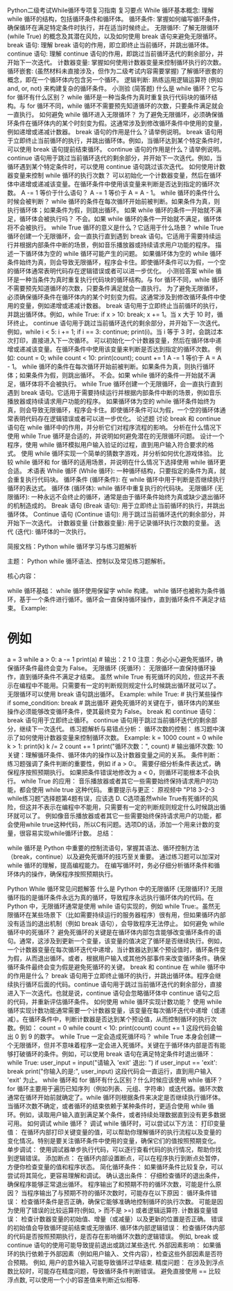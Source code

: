 Python二级考试While循环专项复习指南
复习要点
While 循环基本概念: 理解 while 循环的结构，包括循环条件和循环体。
循环条件: 掌握如何编写循环条件，确保循环在满足特定条件时执行，并在适当时候终止。
无限循环: 了解无限循环 (while True) 的概念及其潜在风险，以及如何使用 break 语句来避免无限循环。
break 语句: 理解 break 语句的作用，即立即终止当前循环，并跳出循环体。
continue 语句: 理解 continue 语句的作用，即跳过当前循环迭代的剩余部分，并开始下一次迭代。
计数器变量: 掌握如何使用计数器变量来控制循环执行的次数。
循环嵌套: (虽然材料未直接涉及，但作为二级考试内容需要掌握) 了解循环嵌套的概念，即在一个循环体内包含另一个循环。
逻辑判断: 熟练运用逻辑运算符 (例如 and, or, not) 来构建复杂的循环条件。
小测验 (简答题)
什么是 while 循环？它与 for 循环有什么区别？ while 循环是一种当条件为真时重复执行代码块的循环结构。与 for 循环不同，while 循环不需要预先知道循环的次数，只要条件满足就会一直执行。
如何避免 while 循环进入无限循环？ 为了避免无限循环，必须确保循环条件在循环体内的某个时刻变为假。这通常涉及到修改循环条件中使用的变量，例如递增或递减计数器。
break 语句的作用是什么？请举例说明。 break 语句用于立即终止当前循环的执行，并跳出循环体。例如，当循环达到某个特定条件时，可以使用 break 语句提前结束循环。
continue 语句的作用是什么？请举例说明。 continue 语句用于跳过当前循环迭代的剩余部分，并开始下一次迭代。例如，当循环遇到某个特定条件时，可以使用 continue 语句跳过该次迭代。
如何使用计数器变量来控制 while 循环的执行次数？ 可以初始化一个计数器变量，然后在循环体中递增或递减该变量。在循环条件中使用该变量来判断是否达到指定的循环次数。
A -= 1 等价于什么语句？ A -= 1 等价于 A = A - 1。
while 循环的条件什么时候会被判断？ while 循环的条件在每次循环开始前被判断。如果条件为真，则执行循环体；如果条件为假，则跳出循环。
如果 while 循环的条件一开始就不满足，循环体会被执行吗？ 不会。如果 while 循环的条件一开始就不满足，循环体将不会被执行。
while True 循环的意义是什么？它适用于什么场景？ while True 循环创建一个无限循环，会一直执行直到遇到 break 语句。它适用于需要持续运行并根据内部条件中断的场景，例如音乐播放器或持续请求用户功能的程序。
描述一下循环体为空的 while 循环可能产生的问题。 如果循环体为空的 while 循环条件始终为真，则会导致无限循环，程序会卡住。即使循环条件可以为假，一个空的循环体通常表明代码存在逻辑错误或者可以进一步优化。
小测验答案
while 循环是一种当条件为真时重复执行代码块的循环结构。与 for 循环不同，while 循环不需要预先知道循环的次数，只要条件满足就会一直执行。
为了避免无限循环，必须确保循环条件在循环体内的某个时刻变为假。这通常涉及到修改循环条件中使用的变量，例如递增或递减计数器。
break 语句用于立即终止当前循环的执行，并跳出循环体。例如，while True: if x > 10: break; x += 1。当 x 大于 10 时，循环终止。
continue 语句用于跳过当前循环迭代的剩余部分，并开始下一次迭代。例如，while i < 5: i += 1; if i == 3: continue; print(i)。当 i 等于 3 时，会跳过本次打印，直接进入下一次循环。
可以初始化一个计数器变量，然后在循环体中递增或递减该变量。在循环条件中使用该变量来判断是否达到指定的循环次数。 例如: count = 0; while count < 10: print(count); count += 1
A -= 1 等价于 A = A - 1。
while 循环的条件在每次循环开始前被判断。如果条件为真，则执行循环体；如果条件为假，则跳出循环。
不会。如果 while 循环的条件一开始就不满足，循环体将不会被执行。
while True 循环创建一个无限循环，会一直执行直到遇到 break 语句。它适用于需要持续运行并根据内部条件中断的场景，例如音乐播放器或持续请求用户功能的程序。
如果循环体为空的 while 循环条件始终为真，则会导致无限循环，程序会卡住。即使循环条件可以为假，一个空的循环体通常表明代码存在逻辑错误或者可以进一步优化。
论述题
讨论 break 和 continue 语句在 while 循环中的作用，并分析它们对程序流程的影响。
分析在什么情况下使用 while True 循环是合适的，并说明如何避免潜在的无限循环问题。
设计一个程序，使用 while 循环模拟用户输入验证的过程，直到用户输入符合要求的格式。
使用 while 循环实现一个简单的猜数字游戏，并分析如何优化游戏体验。
比较 while 循环和 for 循环的适用场景，并说明在什么情况下选择使用 while 循环更合适。
术语表
While 循环 (While 循环): 一种循环结构，只要指定的条件为真，就会重复执行代码块。
循环条件 (循环条件): 在 while 循环中用于判断是否继续执行循环的表达式。
循环体 (循环体): while 循环中重复执行的代码块。
无限循环 (无限循环): 一种永远不会终止的循环，通常是由于循环条件始终为真或缺少退出循环的机制造成的。
Break 语句 (Break 语句): 用于立即终止当前循环的执行，并跳出循环体。
Continue 语句 (Continue 语句): 用于跳过当前循环迭代的剩余部分，并开始下一次迭代。
计数器变量 (计数器变量): 用于记录循环执行次数的变量。
迭代 (迭代): 循环体的一次执行。

简报文档：Python while 循环学习与练习题解析

主题： Python while 循环语法、控制以及常见练习题解析。

核心内容：

while 循环基础：
while 循环使用保留字 while 构建。
while 循环也被称为条件循环，基于一个条件进行循环。循环会一直保持循环操作，直到循环条件不满足才结束。
Example:
# 例如
a = 3
while a > 0:
    a -= 1
    print(a) # 输出：2 1 0
注意：务必小心避免死循环，确保循环条件最终会变为 False。
无限循环 (死循环)：
无限循环一直保持循环操作，直到循环条件不满足才结束。
虽然 while True 有死循环的风险，但这并不表示在编程中不能用。只需要有一定的判断规则规定什么时候跳出循环就可以了。
无限循环可以使用 break 语句跳出循环。
Example:
while True:
    # 执行某些操作
    if some_condition:
        break  # 跳出循环
避免死循环的关键在于，循环体内的某些操作必须能够改变循环条件，使其最终变为 False。
break 和 continue 语句：
break 语句用于立即终止循环。
continue 语句用于跳过当前循环迭代的剩余部分，继续下一次迭代。
练习题解析与易错点分析：
循环次数的控制： 练习题中演示了如何使用计数器变量来控制循环次数。
Example:
k = 1000
count = 0
while k > 1:
    print(k)
    k /= 2
    count += 1
print("循环次数：", count) # 输出循环次数: 10
关键：理解循环条件、循环体内的操作以及计数器变量之间的关系。
条件判断： 练习题强调了条件判断的重要性，例如 if a > 0:。 需要仔细分析条件表达式，确保程序按照预期执行。 如果把条件错误地修改为 a < 0，则循环可能根本不会执行。
while True 的应用： 音乐播放器或者其它一些需要始终保持请求用户的功能，都会使用 while true 这种代码。
重要提示与更正：
原视频中 "P18 3-2-3 while练习题”选择题第4题有误，应该选 D. C选项虽然while True有死循环的风险，但这并不表示在编程中不能用，只需要有一定的判断规则规定什么时候跳出循环就可以了。 例如像音乐播放器或者其它一些需要始终保持请求用户的功能，都会使用while true这种代码，所以C有问题。选项D的话，添加一个用来计数的变量，很容易实现while循环计数。
总结：

while 循环是 Python 中重要的控制流语句，掌握其语法、循环控制方法（break，continue）以及避免死循环的技巧至关重要。 通过练习题可以加深对 while 循环的理解，提高编程能力。 在编写循环时，务必仔细分析循环条件和循环体内的操作，确保程序按照预期执行。

Python While 循环常见问题解答
什么是 Python 中的无限循环 (无限循环)?
无限循环指的是循环条件永远为真的循环，导致程序永远执行循环体内的代码。在 Python 中，无限循环通常是使用 while 语句实现的，例如 while True:。虽然无限循环在某些场景下（比如需要持续运行的服务器程序）很有用，但如果循环内部没有适当的退出机制（例如 break 语句），会导致程序无法停止。
如何避免 while 循环中的死循环？
避免死循环的关键是在循环体内部包含能够改变循环条件的语句。通常，这涉及到更新一个变量，该变量的值决定了循环是否继续执行。例如，一个计数器变量在每次循环迭代中递增，当计数器达到某个预设值时，循环条件变为假，从而退出循环。或者，根据用户输入或其他外部事件来改变循环条件。确保循环条件最终会变为假是避免死循环的关键。
break 和 continue 在 while 循环中的作用是什么？
break 语句用于立即终止循环的执行，并跳出循环体。程序会继续执行循环后面的代码。continue 语句用于跳过当前循环迭代的剩余部分，直接进入下一次迭代。也就是说，continue 语句会忽略循环体中 continue 语句之后的代码，并重新评估循环条件。
如何使用 while 循环实现计数功能？
使用 while 循环实现计数功能通常需要一个计数器变量，该变量在每次循环迭代中递增（或递减）。在循环条件中，判断计数器是否达到某个预设值，从而控制循环的执行次数。例如：
count = 0
while count < 10:
    print(count)
    count += 1
这段代码会输出 0 到 9 的数字。
while True 一定会造成死循环吗？
while True 本身会创建一个无限循环，但并不意味着程序一定会进入死循环。关键在于循环体内部是否有能够打破循环的条件。例如，可以使用 break 语句在满足特定条件时退出循环：
while True:
    user_input = input("请输入 'exit' 退出: ")
    if user_input == 'exit':
        break
    print("你输入的是:", user_input)
这段代码会一直运行，直到用户输入 'exit' 为止。
while 循环和 for 循环有什么区别？什么时候应该使用 while 循环？
for 循环主要用于遍历已知序列（例如列表、元组、字符串）或迭代器。循环次数通常在循环开始前就确定了。while 循环则根据条件来决定是否继续执行循环体。当循环次数不确定，或者循环的结束依赖于某种条件时，更适合使用 while 循环。例如，读取用户输入直到满足某个条件，或者持续处理数据直到没有更多数据可用。
如何调试 while 循环？
调试 while 循环时，可以尝试以下方法：
打印变量值： 在循环内部打印关键变量的值，可以帮助你理解循环的执行流程以及变量的变化情况。特别是要关注循环条件中使用的变量，确保它们的值按照预期变化。
单步调试： 使用调试器单步执行代码，可以逐行查看代码的执行情况，帮助你找到逻辑错误。
添加断点： 在循环内部设置断点，可以在程序执行到断点处暂停，方便你检查变量的值和程序状态。
简化循环条件： 如果循环条件比较复杂，可以尝试将其简化，更容易理解和调试。
确认退出条件： 仔细检查循环的退出条件，确保程序能够正常退出循环。
程序输出了和预期不符的循环次数，可能是什么原因？
当程序输出了与预期不符的循环次数时，可能存在以下原因：
循环条件错误： 检查循环条件是否正确，确保它能够准确地控制循环的执行次数。 可能是因为使用了错误的比较运算符(例如, > 而不是 >=) 或者逻辑运算符.
计数器变量错误： 检查计数器变量的初始值、增量（或减量）以及更新的位置是否正确。 错误的初始值会导致循环提前结束或无限循环.
循环体内部逻辑错误： 检查循环体内部的代码是否按照预期执行，是否存在影响循环次数的逻辑错误。 例如, break 或 continue 语句的使用可能导致提前退出或跳过某些迭代.
外部因素影响： 如果循环的执行依赖于外部因素（例如用户输入、文件内容），检查这些外部因素是否符合预期。 例如, 用户的意外输入可能导致循环过早结束.
精度问题： 在涉及到浮点数比较时，可能存在精度问题，导致循环条件判断错误。 避免直接使用 == 比较浮点数, 可以使用一个小的容差值来判断近似相等.